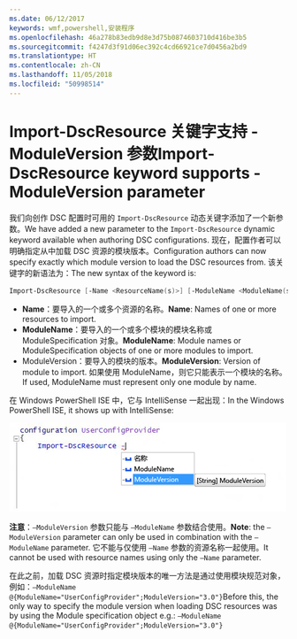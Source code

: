 ```yaml
---
ms.date: 06/12/2017
keywords: wmf,powershell,安装程序
ms.openlocfilehash: 46a278b83edb9d8e3d75b0874603710d416be3b5
ms.sourcegitcommit: f4247d3f91d06ec392c4cd66921ce7d0456a2bd9
ms.translationtype: HT
ms.contentlocale: zh-CN
ms.lasthandoff: 11/05/2018
ms.locfileid: "50998514"
---
```

# <a name="import-dscresource-keyword-supports--moduleversion-parameter"></a><span data-ttu-id="f16fe-102">Import-DscResource 关键字支持 -ModuleVersion 参数</span><span class="sxs-lookup"><span data-stu-id="f16fe-102">Import-DscResource keyword supports -ModuleVersion parameter</span></span>

<span data-ttu-id="f16fe-103">我们向创作 DSC 配置时可用的 `Import-DscResource` 动态关键字添加了一个新参数。</span><span class="sxs-lookup"><span data-stu-id="f16fe-103">We have added a new parameter to the `Import-DscResource` dynamic keyword available when authoring DSC configurations.</span></span> <span data-ttu-id="f16fe-104">现在，配置作者可以明确指定从中加载 DSC 资源的模块版本。</span><span class="sxs-lookup"><span data-stu-id="f16fe-104">Configuration authors can now specify exactly which module version to load the DSC resources from.</span></span> <span data-ttu-id="f16fe-105">该关键字的新语法为：</span><span class="sxs-lookup"><span data-stu-id="f16fe-105">The new syntax of the keyword is:</span></span>

```powershell
Import-DscResource [-Name <ResourceName(s)>] [-ModuleName <ModuleName(s)>] [-ModuleVersion <ModuleVersion>]
```

* <span data-ttu-id="f16fe-106">**Name**：要导入的一个或多个资源的名称。</span><span class="sxs-lookup"><span data-stu-id="f16fe-106">**Name**: Names of one or more resources to import.</span></span>
* <span data-ttu-id="f16fe-107">**ModuleName**：要导入的一个或多个模块的模块名称或 ModuleSpecification 对象。</span><span class="sxs-lookup"><span data-stu-id="f16fe-107">**ModuleName**: Module names or ModuleSpecification objects of one or more modules to import.</span></span>
* <span data-ttu-id="f16fe-108">ModuleVersion：要导入的模块的版本。</span><span class="sxs-lookup"><span data-stu-id="f16fe-108">**ModuleVersion**: Version of module to import.</span></span> <span data-ttu-id="f16fe-109">如果使用 ModuleName，则它只能表示一个模块的名称。</span><span class="sxs-lookup"><span data-stu-id="f16fe-109">If used, ModuleName must represent only one module by name.</span></span>

<span data-ttu-id="f16fe-110">在 Windows PowerShell ISE 中，它与 IntelliSense 一起出现：</span><span class="sxs-lookup"><span data-stu-id="f16fe-110">In the Windows PowerShell ISE, it shows up with IntelliSense:</span></span>

![](../images/Import-DscResource-Modversion.jpg)

<span data-ttu-id="f16fe-111">**注意**：`–ModuleVersion` 参数只能与 `–ModuleName` 参数结合使用。</span><span class="sxs-lookup"><span data-stu-id="f16fe-111">**Note**: the `–ModuleVersion` parameter can only be used in combination with the `–ModuleName` parameter.</span></span> <span data-ttu-id="f16fe-112">它不能与仅使用 `–Name` 参数的资源名称一起使用。</span><span class="sxs-lookup"><span data-stu-id="f16fe-112">It cannot be used with resource names using only the `–Name` parameter.</span></span>

<span data-ttu-id="f16fe-113">在此之前，加载 DSC 资源时指定模块版本的唯一方法是通过使用模块规范对象，例如：`–ModuleName @{ModuleName="UserConfigProvider";ModuleVersion="3.0"}`</span><span class="sxs-lookup"><span data-stu-id="f16fe-113">Before this, the only way to specify the module version when loading DSC resources was by using the Module specification object e.g.: `–ModuleName @{ModuleName="UserConfigProvider";ModuleVersion="3.0"}`</span></span>
